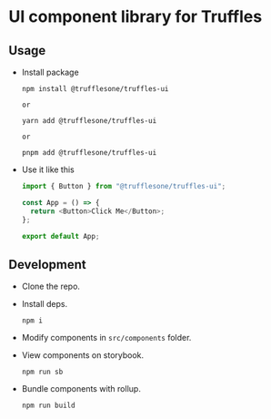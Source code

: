# UI component library for Truffles

## Usage

- Install package

  ```shell
  npm install @trufflesone/truffles-ui

  or

  yarn add @trufflesone/truffles-ui

  or

  pnpm add @trufflesone/truffles-ui
  ```

- Use it like this

  ```javascript
  import { Button } from "@trufflesone/truffles-ui";

  const App = () => {
    return <Button>Click Me</Button>;
  };

  export default App;
  ```

## Development

- Clone the repo.
- Install deps.

  ```shell
  npm i
  ```

- Modify components in `src/components` folder.
- View components on storybook.

  ```shell
  npm run sb
  ```

- Bundle components with rollup.

  ```shell
  npm run build
  ```
